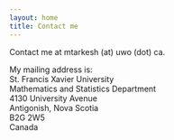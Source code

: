 ```yaml
---
layout: home
title: Contact me
---
```


Contact me at mtarkesh (at) uwo (dot) ca.

<p>My mailing address is:<br/>
St. Francis Xavier University<br />
Mathematics and Statistics Department<br />
4130 University Avenue<br />
Antigonish, Nova Scotia<br />
B2G 2W5<br />
Canada</p>
